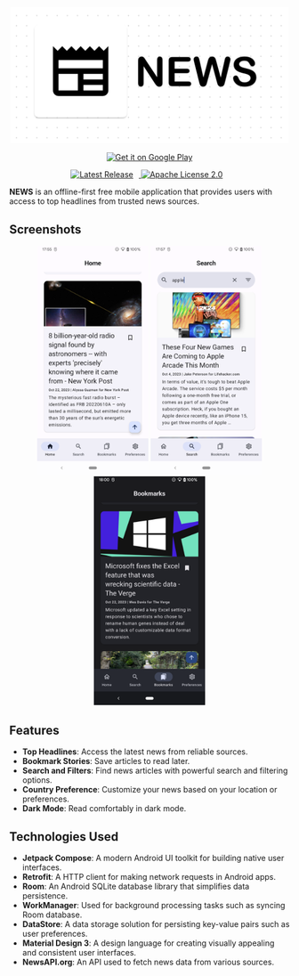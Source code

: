 <p align="center">
    <img src="screenshots/Banner.png" width="500" />
</p>

<p align="center">
    <a href="https://play.google.com/store/apps/details?id=[YourPackageID]">
        <img src="https://play.google.com/intl/en_us/badges/images/generic/en_badge_web_generic.png" alt="Get it on Google Play" width="200">
    </a>
</p>

<p align="center">
    <a href="https://github.com/sunit1999/News/releases">
        <img src="https://img.shields.io/github/release/sunit1999/News" alt="Latest Release" style="margin-right: 10px;">
    </a>
    <a href="https://github.com/sunit1999/News/blob/main/LICENSE">
        <img src="https://img.shields.io/badge/License-Apache%202.0-blue.svg" alt="Apache License 2.0" style="margin-right: 10px;">
    </a>
</p>

**NEWS** is an offline-first free mobile application that provides users with access to top headlines from trusted news sources.

## Screenshots

<p align="center">
    <img src="screenshots/home_light.png" width="200" />
    <img src="screenshots/search_light.png" width="200" />
    <img src="screenshots/bookmarks_dark.png" width="200" />
</p>

## Features

- **Top Headlines**: Access the latest news from reliable sources.
- **Bookmark Stories**: Save articles to read later.
- **Search and Filters**: Find news articles with powerful search and filtering options.
- **Country Preference**: Customize your news based on your location or preferences.
- **Dark Mode**: Read comfortably in dark mode.

## Technologies Used

- **Jetpack Compose**: A modern Android UI toolkit for building native user interfaces.
- **Retrofit**: A HTTP client for making network requests in Android apps.
- **Room**: An Android SQLite database library that simplifies data persistence.
- **WorkManager**: Used for background processing tasks such as syncing Room database.
- **DataStore**: A data storage solution for persisting key-value pairs such as user preferences.
- **Material Design 3**: A design language for creating visually appealing and consistent user interfaces.
- **NewsAPI.org**: An API used to fetch news data from various sources.
